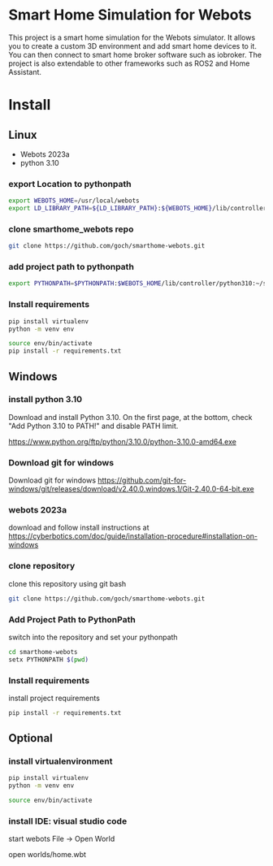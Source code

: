 # Smart Home Simulation for Webots

This project is a smart home simulation for the Webots simulator. It allows you to create a custom 3D environment and add smart home devices to it. You can then connect to smart home broker software such as iobroker. The project is also extendable to other frameworks such as ROS2 and Home Assistant.

# Install


## Linux

- Webots 2023a
- python 3.10


### export Location to pythonpath

```bash
export WEBOTS_HOME=/usr/local/webots
export LD_LIBRARY_PATH=${LD_LIBRARY_PATH}:${WEBOTS_HOME}/lib/controller
```

### clone smarthome_webots repo

```bash
git clone https://github.com/goch/smarthome-webots.git
```
### add project path to pythonpath
```bash
export PYTHONPATH=$PYTHONPATH:$WEBOTS_HOME/lib/controller/python310:~/smarthome_webots
```
### Install requirements
```bash
pip install virtualenv
python -m venv env

source env/bin/activate
pip install -r requirements.txt
```

## Windows

### install python 3.10 

Download and install Python 3.10. On the first page, at the bottom, check "Add Python 3.10 to PATH!" and disable PATH limit.

https://www.python.org/ftp/python/3.10.0/python-3.10.0-amd64.exe

### Download git for windows
Download git for windows
https://github.com/git-for-windows/git/releases/download/v2.40.0.windows.1/Git-2.40.0-64-bit.exe


###  webots 2023a  

download and follow install instructions at 
https://cyberbotics.com/doc/guide/installation-procedure#installation-on-windows



### clone repository 
clone this repository using git bash
```bash
git clone https://github.com/goch/smarthome-webots.git
```




### Add Project Path to PythonPath 
switch into the repository and set your pythonpath

```bash
cd smarthome-webots
setx PYTHONPATH $(pwd)
```
### Install requirements

install project requirements
```bash
pip install -r requirements.txt
```




## Optional

### install virtualenvironment
```bash
pip install virtualenv
python -m venv env

source env/bin/activate
```

### install IDE: visual studio code












start webots
File -> Open World 

open worlds/home.wbt





